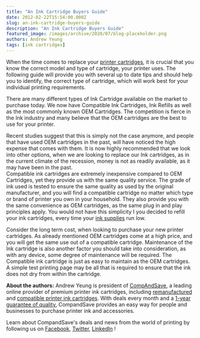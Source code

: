 ```yaml
---
title: "An Ink Cartridge Buyers Guide"
date: 2012-02-22T15:54:00.000Z
slug: an-ink-cartridge-buyers-guide
description: "An Ink Cartridge Buyers Guide"
featured_image: /images/archive/2020/07/blog-placeholder.png
authors: Andrew Yeung
tags: [ink cartridges]
---
```


When the time comes to replace your [printer cartridges](https://www.compandsave.com/), it is crucial that you know the correct model and type of cartridge, your printer uses. The following guide will provide you with several up to date tips and should help you to identify, the correct type of cartridge, which will work best for your individual printing requirements.

There are many different types of Ink Cartridge available on the market to purchase today. We now have Compatible Ink Cartridges, Ink Refills as well as the most commonly known OEM Cartridges. The competition is fierce in the Ink industry and many believe that the OEM cartridges are the best to use for your printer. 

Recent studies suggest that this is simply not the case anymore, and people that have used OEM cartridges in the past, will have noticed the high expense that comes with them. It is now highly recommended that we look into other options, when we are looking to replace our Ink cartridges, as in the current climate of the recession, money is not as readily available, as it may have been in the past.   
Compatible ink cartridges are extremely inexpensive compared to OEM Cartridges, yet they provide us with the same quality service. The grade of ink used is tested to ensure the same quality as used by the original manufacturer, and you will find a compatible cartridge no matter which type or brand of printer you own in your household. They also provide you with the same convenience as OEM cartridges, as the same plug in and play principles apply. You would not have this simplicity I you decided to refill your ink cartridges, every time your [ink supplies](https://www.compandsave.com/) run low. 

Consider the long term cost, when looking to purchase your new printer cartridges. As already mentioned OEM cartridges come at a high price, and you will get the same use out of a compatible cartridge. Maintenance of the Ink cartridge is also another factor you should take into consideration, as with any device, some degree of maintenance will be required. The Compatible ink cartridge is just as easy to maintain as the OEM cartridges. A simple test printing page may be all that is required to ensure that the ink does not dry from within the cartridge.

  
**About the authors:** Andrew Yeung is president of [CompAndSave](https://www.compandsave.com/), a leading online provider of premium printer ink cartridges, including [remanufactured](https://www.compandsave.com/help) and [compatible printer ink cartridges](https://www.compandsave.com/help). With deals every month and a [1-year guarantee of quality](https://www.compandsave.com/help), CompandSave provides an easy way for people and businesses to purchase printer ink and accessories.

Learn about CompandSave's deals and news from the world of printing by following us on [Facebook](https://www.facebook.com/compandsave.ink), [Twitter](https://twitter.com/compandsave), [LinkedIn](https://www.linkedin.com) !